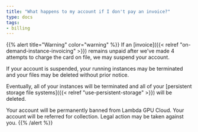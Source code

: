 ```yaml
---
title: "What happens to my account if I don't pay an invoice?"
type: docs
tags:
- billing
---
```


{{% alert title="Warning" color="warning" %}}
If an [invoice]({{< relref "on-demand-instance-invoicing" >}}) remains unpaid
after we've made 4 attempts to charge the card on file, we may suspend your
account.

If your account is suspended, your running instances may be terminated and
your files may be deleted without prior notice.

Eventually, all of your instances will be terminated and all of your
[persistent storage file systems]({{< relref "use-persistent-storage" >}}) will
be deleted.

Your account will be permanently banned from Lambda GPU Cloud. Your account
will be referred for collection. Legal action may be taken against you.
{{% /alert %}}
